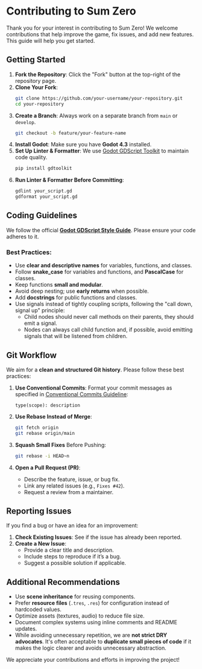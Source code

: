 # Contributing to Sum Zero

Thank you for your interest in contributing to Sum Zero! We welcome contributions that help improve the game, fix issues, and add new features. This guide will help you get started.

## Getting Started

1. **Fork the Repository**: Click the "Fork" button at the top-right of the repository page.
2. **Clone Your Fork**:
   ```sh
   git clone https://github.com/your-username/your-repository.git
   cd your-repository
   ```
3. **Create a Branch**: Always work on a separate branch from `main` or `develop`.
   ```sh
   git checkout -b feature/your-feature-name
   ```
4. **Install Godot**: Make sure you have **Godot 4.3** installed.
5. **Set Up Linter & Formatter**: We use [Godot GDScript Toolkit](https://github.com/Scony/godot-gdscript-toolkit) to maintain code quality.
   ```sh
   pip install gdtoolkit
   ```
6. **Run Linter & Formatter Before Committing**:
   ```sh
   gdlint your_script.gd
   gdformat your_script.gd
   ```

## Coding Guidelines

We follow the official **[Godot GDScript Style Guide](https://docs.godotengine.org/en/stable/tutorials/scripting/gdscript/gdscript_styleguide.html)**. Please ensure your code adheres to it.

### Best Practices:
- Use **clear and descriptive names** for variables, functions, and classes.
- Follow **snake_case** for variables and functions, and **PascalCase** for classes.
- Keep functions **small and modular**.
- Avoid deep nesting; use **early returns** when possible.
- Add **docstrings** for public functions and classes.
- Use signals instead of tightly coupling scripts, following the "call down, signal up" principle:
  - Child nodes should never call methods on their parents, they should emit a signal.
  - Nodes can always call child function and, if possible, avoid emitting signals that will be listened from children.

## Git Workflow

We aim for a **clean and structured Git history**. Please follow these best practices:

1. **Use Conventional Commits**: Format your commit messages as specified in [Conventional Commits Guideline](https://www.conventionalcommits.org/en/v1.0.0/):
   ```
   type(scope): description
   ```

2. **Use Rebase Instead of Merge**:
   ```sh
   git fetch origin
   git rebase origin/main
   ```
3. **Squash Small Fixes** Before Pushing:
   ```sh
   git rebase -i HEAD~n
   ```
4. **Open a Pull Request (PR)**:
   - Describe the feature, issue, or bug fix.
   - Link any related issues (e.g., `Fixes #42`).
   - Request a review from a maintainer.

## Reporting Issues

If you find a bug or have an idea for an improvement:
1. **Check Existing Issues**: See if the issue has already been reported.
2. **Create a New Issue**:
   - Provide a clear title and description.
   - Include steps to reproduce if it’s a bug.
   - Suggest a possible solution if applicable.

## Additional Recommendations

- Use **scene inheritance** for reusing components.
- Prefer **resource files** (`.tres`, `.res`) for configuration instead of hardcoded values.
- Optimize assets (textures, audio) to reduce file size.
- Document complex systems using inline comments and README updates.
- While avoiding unnecessary repetition, we are **not strict DRY advocates**. It's often acceptable to **duplicate small pieces of code** if it makes the logic clearer and avoids unnecessary abstraction.

We appreciate your contributions and efforts in improving the project!

